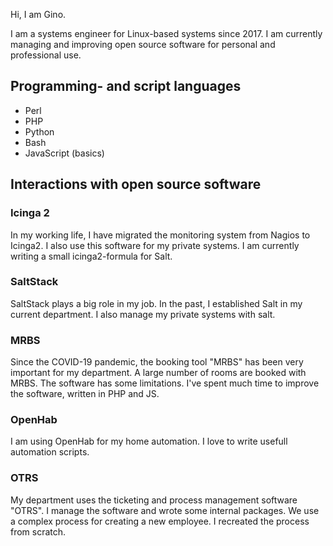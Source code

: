 Hi, I am Gino.

I am a systems engineer for Linux-based systems since 2017.
I am currently managing and improving open source software for personal and professional use.

## Programming- and script languages

* Perl
* PHP
* Python
* Bash
* JavaScript (basics)

## Interactions with open source software

### Icinga 2

In my working life, I have migrated the monitoring system from Nagios to Icinga2. I also use this software for my private systems.
I am currently writing a small icinga2-formula for Salt.

### SaltStack

SaltStack plays a big role in my job. In the past, I established Salt in my current department.
I also manage my private systems with salt.

### MRBS

Since the COVID-19 pandemic, the booking tool "MRBS" has been very important for my department. A large number of rooms are booked with MRBS.
The software has some limitations. I've spent much time to improve the software, written in PHP and JS.

### OpenHab

I am using OpenHab for my home automation. I love to write usefull automation scripts.

### OTRS

My department uses the ticketing and process management software "OTRS".
I manage the software and wrote some internal packages.
We use a complex process for creating a new employee. I recreated the process from scratch.
